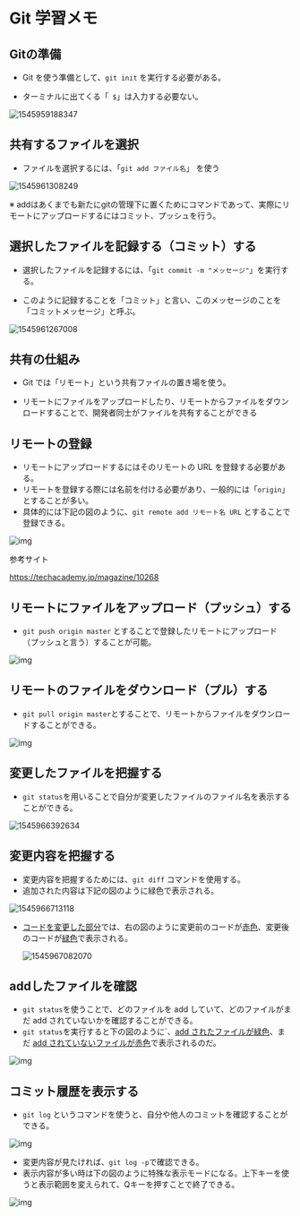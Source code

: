 # Git 学習メモ

## Gitの準備

* Git を使う準備として、`git init`  を実行する必要がある。

* ターミナルに出てくる「` $`」は入力する必要ない。

![1545959188347](C:\Users\Takayuki.Kotsubo\AppData\Roaming\Typora\typora-user-images\1545959188347.png)



## 共有するファイルを選択

* ファイルを選択するには、「`git add ファイル名`」 を使う

![1545961308249](C:\Users\Takayuki.Kotsubo\AppData\Roaming\Typora\typora-user-images\1545961308249.png)

※ addはあくまでも新たにgitの管理下に置くためにコマンドであって、実際にリモートにアップロードするにはコミット、プッシュを行う。



## 選択したファイルを記録する（コミット）する

* 選択したファイルを記録するには、「`git commit -m "メッセージ"`」を実行する。

* このように記録することを「コミット」と言い、このメッセージのことを「コミットメッセージ」と呼ぶ。	

![1545961267008](C:\Users\Takayuki.Kotsubo\AppData\Roaming\Typora\typora-user-images\1545961267008.png)



## 共有の仕組み

* Git では「リモート」という共有ファイルの置き場を使う。

* リモートにファイルをアップロードしたり、リモートからファイルをダウンロードすることで、開発者同士がファイルを共有することができる


## リモートの登録

* リモートにアップロードするにはそのリモートの URL を登録する必要がある。
* リモートを登録する際には名前を付ける必要があり、一般的には「```origin```」とすることが多い。
* 具体的には下記の図のように、`git remote add リモート名 URL` とすることで登録できる。

![img](https://d2aj9sy12tbpym.cloudfront.net/progate/shared/images/slide/git/study/1/1485516628208.png)

参考サイト

https://techacademy.jp/magazine/10268



## リモートにファイルをアップロード（プッシュ）する

* `git push origin master` とすることで登録したリモートにアップロード（プッシュと言う）することが可能。

![img](https://d2aj9sy12tbpym.cloudfront.net/progate/shared/images/slide/git/study/1/1485480919551.png)



## リモートのファイルをダウンロード（プル）する

* `git pull origin master`とすることで、リモートからファイルをダウンロードすることができる。

![img](https://d2aj9sy12tbpym.cloudfront.net/progate/shared/images/slide/git/study/1/1485225564635.png)



## 変更したファイルを把握する

* `git status`を用いることで自分が変更したファイルのファイル名を表示することができる。

![1545966392634](C:\Users\Takayuki.Kotsubo\AppData\Roaming\Typora\typora-user-images\1545966392634.png)



## 変更内容を把握する

* 変更内容を把握するためには、`git diff` コマンドを使用する。
* 追加された内容は下記の図のように緑色で表示される。

![1545966713118](C:\Users\Takayuki.Kotsubo\AppData\Roaming\Typora\typora-user-images\1545966713118.png)

* [コードを変更した部分]()では、右の図のように変更前のコードが<u>赤色</u>、変更後のコードが<u>緑色</u>で表示される。

  ![1545967082070](C:\Users\Takayuki.Kotsubo\AppData\Roaming\Typora\typora-user-images\1545967082070.png)



## addしたファイルを確認

* `git status`を使うことで、どのファイルを add していて、どのファイルがまだ add されていないかを確認することができる。
* `git status`を実行すると下の図のように`、<u>add されたファイルが緑色</u>、まだ <u>add されていないファイルが赤色</u>で表示されるのだ。

![img](https://d2aj9sy12tbpym.cloudfront.net/progate/shared/images/slide/git/study/1/1485313378425.png)



## コミット履歴を表示する

* `git log`	というコマンドを使うと、自分や他人のコミットを確認することができる。

![img](https://d2aj9sy12tbpym.cloudfront.net/progate/shared/images/slide/git/study/1/1485405607192.png)

* 変更内容が見たければ、`git log -p`で確認できる。
* 表示内容が多い時は下の図のように特殊な表示モードになる。上下キーを使うと表示範囲を変えられて、Qキーを押すことで終了できる。

![img](https://d2aj9sy12tbpym.cloudfront.net/progate/shared/images/slide/git/study/1/1485411741288.gif)